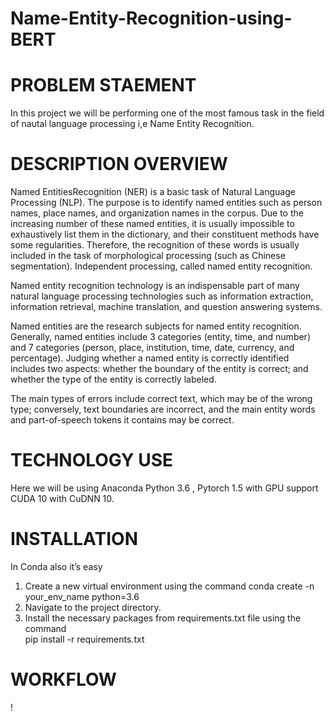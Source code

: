 # Name-Entity-Recognition-using-BERT


# PROBLEM STAEMENT
In this project we will be performing one of the most famous task in the field of nautal language processing i,e Name Entity Recognition.

# DESCRIPTION OVERVIEW
Named EntitiesRecognition (NER) is a basic task of Natural Language Processing (NLP). The purpose is to identify named entities such as person names, place names, and organization names in the corpus. Due to the increasing number of these named entities, it is usually impossible to exhaustively list them in the dictionary, and their constituent methods have some regularities. Therefore, the recognition of these words is usually included in the task of morphological processing (such as Chinese segmentation). Independent processing, called named entity recognition. 

Named entity recognition technology is an indispensable part of many natural language processing technologies such as information extraction, information retrieval, machine translation, and question answering systems.

Named entities are the research subjects for named entity recognition. Generally, named entities include 3 categories (entity, time, and number) and 7 categories (person, place, institution, time, date, currency, and percentage). Judging whether a named entity is correctly identified includes two aspects: whether the boundary of the entity is correct; and whether the type of the entity is correctly labeled. 

The main types of errors include correct text, which may be of the wrong type; conversely, text boundaries are incorrect, and the main entity words and part-of-speech tokens it contains may be correct.


# TECHNOLOGY USE
Here we will be using  Anaconda Python 3.6 , Pytorch 1.5 with GPU support CUDA 10 with CuDNN 10.

# INSTALLATION
In Conda also it’s easy

1. Create a new virtual environment using the command
    conda create -n your_env_name python=3.6
2. Navigate to the project directory.
3. Install the necessary packages from requirements.txt file using the command         
pip install -r requirements.txt

# WORKFLOW
!



